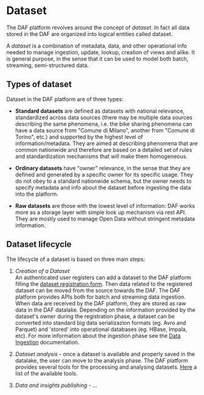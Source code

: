 # Dataset

The DAF platform revolves around the concept of *dataset*.
In fact all data stored in the DAF are organized into logical entities called dataset. 

A *dataset* is a combination of metadata, data, and other operational info needed to manage ingestion, update, lookup, creation of views and alike. It is general purpose, in the sense that it can be used to model both batch, streaming, semi-structured data.


## Types of dataset

Dataset in the DAF platform are of three types:

- **Standard datasets** are defined as datasets with national relevance, standardized across data sources (there may be multiple data sources describing the same phenomena, i.e. the bike sharing phenomena can have a data source from "Comune di Milano", another from "Comune di Torino", etc.) and supported by the highest level of information/metadata. They are aimed at describing phenomena that are common nationwide and therefore are based on a detailed set of rules and standardization mechanisms that will make them homogeneous.

- **Ordinary datasets** have "owner" relevance, in the sense that they are defined and generated by a specific owner for its specific usage. They do not obey to a standard nationwide schema, but the owner needs to specify metadata and info about the dataset before ingesting the data into the platform.

- **Raw datasets** are those with the lowest level of information: DAF works more as a storage layer with simple look up mechanism via rest API. They are mostly used to manage Open Data without stringent metadata information.

## Dataset lifecycle

The lifecycle of a dataset is based on three main steps:

1. *Creation of a Dataset*  
An authenticated user registers can add a dataset to the DAF platform filling the [dataset registration form](../gui/registrationForm.md).
Then data related to the registered dataset can be moved from the source towards the DAF. The DAF platform provides APIs both for batch and streaming data ingestion. When data are received by the DAF platform, they are stored as raw data in the DAF datalake. Depending on the information provided by the dataset's owner during the registration phase, a dataset can be converted into standard big data serializazion formats (eg. Avro and Parquet) and 'stored' into operational databases (eg. HBase, Impala, etc). For more information about the ingestion phase see the [Data Ingestion](../data-ingestion) documentation.

2. *Dataset analysis* - once a dataset is available and properly saved in the datalake, the user can move to the analysis phase. The DAF platform provides several tools for the processing and analysing datasets. [Here](???) a list of the available tools.

3. *Data and insights publishing* - ...



